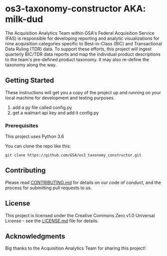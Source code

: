 # os3-taxonomy-constructor AKA: milk-dud

The Acquisition Analytics Team within GSA's Federal Acquisition Service (FAS) is responsible for developing reporting and analytic visualizations for nine acquisition categories specific to Best-in-Class (BIC) and Transactional Data Ruling (TDR) data. To support these efforts, this project will ingest quarterly BIC/TDR data reports and map the individual product descriptions to the team's pre-defined product taxonomy. It may also re-define the taxonomy along the way.

## Getting Started

These instructions will get you a copy of the project up and running on your local machine for development and testing purposes. 

1. add a py file called config.py
2. get a walmart api key and add it config.py


### Prerequisites

This project uses Python 3.6

You can clone the repo like this:

```
git clone https://github.com/GSA/os3_taxonomy_constructor.git
```

## Contributing

Please read [CONTRIBUTING.md](https://github.com/GSA/os3_taxonomy_constructor/blob/master/.github/CONTRIBUTING.MD) for details on our code of conduct, and the process for submitting pull requests to us.

## License

This project is licensed under the Creative Commons Zero v1.0 Universal License - see the [LICENSE.md](https://github.com/GSA/os3_taxonomy_constructor/blob/master/.github/LICENSE) file for details.

## Acknowledgments
Big thanks to the Acquisition Analytics Team for sharing this project!

